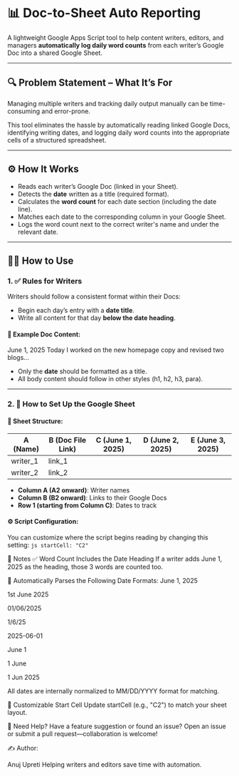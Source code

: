 # 📊 Doc-to-Sheet Auto Reporting

A lightweight Google Apps Script tool to help content writers, editors, and managers **automatically log daily word counts** from each writer’s Google Doc into a shared Google Sheet.

---

## 🔍 Problem Statement – What It’s For

Managing multiple writers and tracking daily output manually can be time-consuming and error-prone.

This tool eliminates the hassle by automatically reading linked Google Docs, identifying writing dates, and logging daily word counts into the appropriate cells of a structured spreadsheet.

---

## ⚙️ How It Works

- Reads each writer’s Google Doc (linked in your Sheet).
- Detects the **date** written as a title (required format).
- Calculates the **word count** for each date section (including the date line).
- Matches each date to the corresponding column in your Google Sheet.
- Logs the word count next to the correct writer's name and under the relevant date.

---

## 🧑‍💻 How to Use

### 1. ✅ Rules for Writers

Writers should follow a consistent format within their Docs:

- Begin each day’s entry with a **date title**.
- Write all content for that day **below the date heading**.

#### 📄 Example Doc Content:
June 1, 2025
Today I worked on the new homepage copy and revised two blogs...


- Only the **date** should be formatted as a title.
- All body content should follow in other styles (h1, h2, h3, para).

---

### 2. 🧾 How to Set Up the Google Sheet

#### 🧱 Sheet Structure:

| A (Name)     | B (Doc File Link) | C (June 1, 2025) | D (June 2, 2025) | E (June 3, 2025) |
|--------------|------------------|------------------|------------------|------------------|
| writer_1     | link_1           |                  |                  |                  |
| writer_2     | link_2           |                  |                  |                  |

- **Column A (A2 onward)**: Writer names  
- **Column B (B2 onward)**: Links to their Google Docs  
- **Row 1 (starting from Column C)**: Dates to track

#### ⚙️ Script Configuration:
You can customize where the script begins reading by changing this setting:
```js startCell: "C2" ```

🧠 Notes
✅ Word Count Includes the Date Heading
If a writer adds June 1, 2025 as the heading, those 3 words are counted too.

📅 Automatically Parses the Following Date Formats:
June 1, 2025

1st June 2025

01/06/2025

1/6/25

2025-06-01

June 1

1 June

1 Jun 2025

All dates are internally normalized to MM/DD/YYYY format for matching.

🧩 Customizable Start Cell
Update startCell (e.g., "C2") to match your sheet layout.

🙋 Need Help?
Have a feature suggestion or found an issue?
Open an issue or submit a pull request—collaboration is welcome!

✍️ Author:

Anuj Upreti
Helping writers and editors save time with automation.